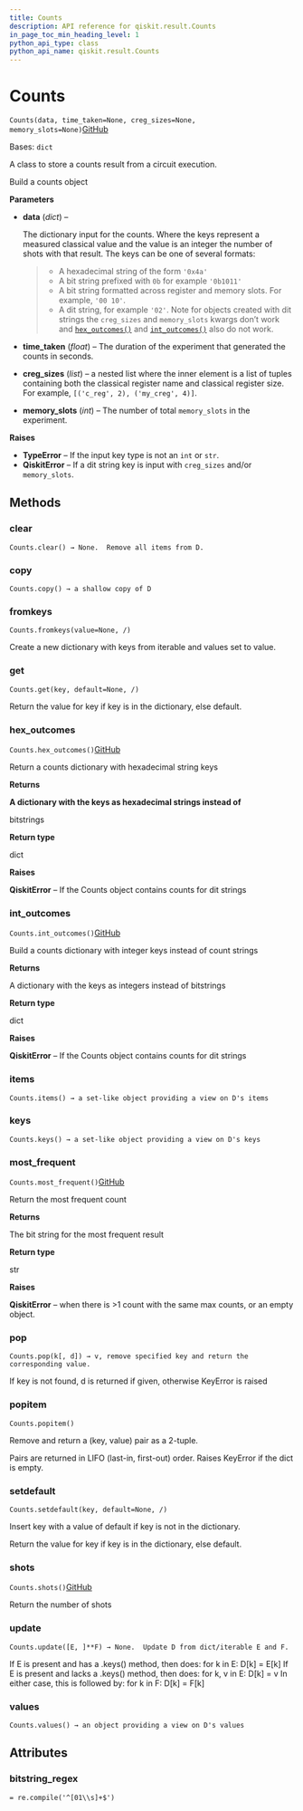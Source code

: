 ```yaml
---
title: Counts
description: API reference for qiskit.result.Counts
in_page_toc_min_heading_level: 1
python_api_type: class
python_api_name: qiskit.result.Counts
---
```


# Counts

<span id="qiskit.result.Counts" />

`Counts(data, time_taken=None, creg_sizes=None, memory_slots=None)`[GitHub](https://github.com/qiskit/qiskit/tree/stable/0.42/qiskit/result/counts.py "view source code")

Bases: `dict`

A class to store a counts result from a circuit execution.

Build a counts object

**Parameters**

*   **data** (*dict*) –

    The dictionary input for the counts. Where the keys represent a measured classical value and the value is an integer the number of shots with that result. The keys can be one of several formats:

    > *   A hexadecimal string of the form `'0x4a'`
    > *   A bit string prefixed with `0b` for example `'0b1011'`
    > *   A bit string formatted across register and memory slots. For example, `'00 10'`.
    > *   A dit string, for example `'02'`. Note for objects created with dit strings the `creg_sizes` and `memory_slots` kwargs don’t work and [`hex_outcomes()`](qiskit.result.Counts#hex_outcomes "qiskit.result.Counts.hex_outcomes") and [`int_outcomes()`](qiskit.result.Counts#int_outcomes "qiskit.result.Counts.int_outcomes") also do not work.

*   **time\_taken** (*float*) – The duration of the experiment that generated the counts in seconds.

*   **creg\_sizes** (*list*) – a nested list where the inner element is a list of tuples containing both the classical register name and classical register size. For example, `[('c_reg', 2), ('my_creg', 4)]`.

*   **memory\_slots** (*int*) – The number of total `memory_slots` in the experiment.

**Raises**

*   **TypeError** – If the input key type is not an `int` or `str`.
*   **QiskitError** – If a dit string key is input with `creg_sizes` and/or `memory_slots`.

## Methods

### clear

<span id="qiskit.result.Counts.clear" />

`Counts.clear() → None.  Remove all items from D.`

### copy

<span id="qiskit.result.Counts.copy" />

`Counts.copy() → a shallow copy of D`

### fromkeys

<span id="qiskit.result.Counts.fromkeys" />

`Counts.fromkeys(value=None, /)`

Create a new dictionary with keys from iterable and values set to value.

### get

<span id="qiskit.result.Counts.get" />

`Counts.get(key, default=None, /)`

Return the value for key if key is in the dictionary, else default.

### hex\_outcomes

<span id="qiskit.result.Counts.hex_outcomes" />

`Counts.hex_outcomes()`[GitHub](https://github.com/qiskit/qiskit/tree/stable/0.42/qiskit/result/counts.py "view source code")

Return a counts dictionary with hexadecimal string keys

**Returns**

**A dictionary with the keys as hexadecimal strings instead of**

bitstrings

**Return type**

dict

**Raises**

**QiskitError** – If the Counts object contains counts for dit strings

### int\_outcomes

<span id="qiskit.result.Counts.int_outcomes" />

`Counts.int_outcomes()`[GitHub](https://github.com/qiskit/qiskit/tree/stable/0.42/qiskit/result/counts.py "view source code")

Build a counts dictionary with integer keys instead of count strings

**Returns**

A dictionary with the keys as integers instead of bitstrings

**Return type**

dict

**Raises**

**QiskitError** – If the Counts object contains counts for dit strings

### items

<span id="qiskit.result.Counts.items" />

`Counts.items() → a set-like object providing a view on D's items`

### keys

<span id="qiskit.result.Counts.keys" />

`Counts.keys() → a set-like object providing a view on D's keys`

### most\_frequent

<span id="qiskit.result.Counts.most_frequent" />

`Counts.most_frequent()`[GitHub](https://github.com/qiskit/qiskit/tree/stable/0.42/qiskit/result/counts.py "view source code")

Return the most frequent count

**Returns**

The bit string for the most frequent result

**Return type**

str

**Raises**

**QiskitError** – when there is >1 count with the same max counts, or an empty object.

### pop

<span id="qiskit.result.Counts.pop" />

`Counts.pop(k[, d]) → v, remove specified key and return the corresponding value.`

If key is not found, d is returned if given, otherwise KeyError is raised

### popitem

<span id="qiskit.result.Counts.popitem" />

`Counts.popitem()`

Remove and return a (key, value) pair as a 2-tuple.

Pairs are returned in LIFO (last-in, first-out) order. Raises KeyError if the dict is empty.

### setdefault

<span id="qiskit.result.Counts.setdefault" />

`Counts.setdefault(key, default=None, /)`

Insert key with a value of default if key is not in the dictionary.

Return the value for key if key is in the dictionary, else default.

### shots

<span id="qiskit.result.Counts.shots" />

`Counts.shots()`[GitHub](https://github.com/qiskit/qiskit/tree/stable/0.42/qiskit/result/counts.py "view source code")

Return the number of shots

### update

<span id="qiskit.result.Counts.update" />

`Counts.update([E, ]**F) → None.  Update D from dict/iterable E and F.`

If E is present and has a .keys() method, then does: for k in E: D\[k] = E\[k] If E is present and lacks a .keys() method, then does: for k, v in E: D\[k] = v In either case, this is followed by: for k in F: D\[k] = F\[k]

### values

<span id="qiskit.result.Counts.values" />

`Counts.values() → an object providing a view on D's values`

## Attributes

<span id="qiskit.result.Counts.bitstring_regex" />

### bitstring\_regex

`= re.compile('^[01\\s]+$')`


